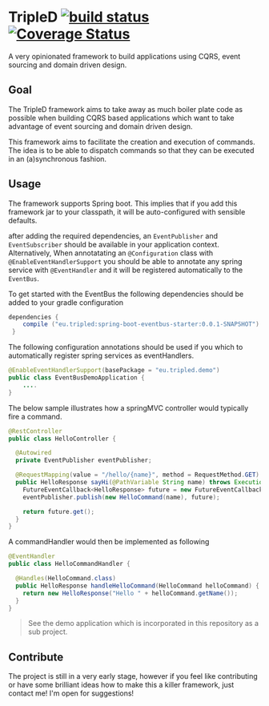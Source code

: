 # TripleD [![build status](https://travis-ci.org/domenique/tripled-framework.svg?branch=master)](https://travis-ci.org/domenique/tripled-framework) [![Coverage Status](https://coveralls.io/repos/domenique/command-dispatcher/badge.svg?branch=master)](https://coveralls.io/r/domenique/command-dispatcher?branch=master)
A very opinionated framework to build applications using CQRS, event sourcing and domain driven design.

## Goal
The TripleD framework aims to take away as much boiler plate code as possible when building CQRS based applications which want to take advantage of event sourcing and domain driven design.

This framework aims to facilitate the creation and execution of commands. The idea is to be able to dispatch commands so that they can be executed in an (a)synchronous fashion.
 
## Usage 
The framework supports Spring boot. This implies that if you add this framework jar to your classpath, it will be auto-configured with sensible defaults.

after adding the required dependencies, an `EventPublisher` and `EventSubscriber`  should be available in your application context.
Alternatively, When annotatating an `@Configuration` class with `@EnableEventHandlerSupport` you should be able to annotate any spring service with `@EventHandler` and it will be registered automatically to the `EventBus`.

To get started with the EventBus the following dependencies should be added to your gradle configuration
```groovy
dependencies {
    compile ("eu.tripled:spring-boot-eventbus-starter:0.0.1-SNAPSHOT")
 }
```


The following configuration annotations should be used if you which to automatically register spring services as eventHandlers.
```java
@EnableEventHandlerSupport(basePackage = "eu.tripled.demo")
public class EventBusDemoApplication {
    ....
}
```

The below sample illustrates how a springMVC controller would typically fire a command.
```java
@RestController
public class HelloController {

  @Autowired
  private EventPublisher eventPublisher;

  @RequestMapping(value = "/hello/{name}", method = RequestMethod.GET)
  public HelloResponse sayHi(@PathVariable String name) throws ExecutionException, InterruptedException {
    FutureEventCallback<HelloResponse> future = new FutureEventCallback<>();
    eventPublisher.publish(new HelloCommand(name), future);

    return future.get();
  }
}
```

A commandHandler would then be implemented as following
```java
@EventHandler
public class HelloCommandHandler {

  @Handles(HelloCommand.class)
  public HelloResponse handleHelloCommand(HelloCommand helloCommand) {
    return new HelloResponse("Hello " + helloCommand.getName());
  }
}
```


> See the demo application which is incorporated in this repository as a sub project.

## Contribute
The project is still in a very early stage, however if you feel like contributing or have some brilliant ideas how to make this a killer framework, just contact me! I'm open for suggestions!
